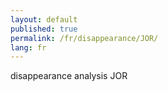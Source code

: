 ```yaml
---
layout: default
published: true
permalink: /fr/disappearance/JOR/
lang: fr
---
```


disappearance analysis JOR
